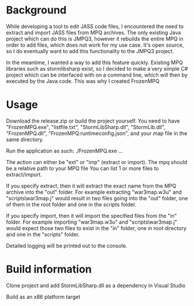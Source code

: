 # Background

While developing a tool to edit JASS code files, I encountered the need to extract and import JASS files from MPQ archives. The only existing Java project which can do this is JMPQ3, however it rebuilds the entire MPQ in order to add files, which does not work for my use case. It's open source, so I do eventually want to add this functionality to the JMPQ3 project.

In the meantime, I wanted a way to add this feature quickly. Existing MPQ libraries such as stormlibsharp exist, so I decided to make a very simple C# project which can be interfaced with on a command line, which will then by executed by the Java code. This was why I created FrozenMPQ

# Usage

Download the release.zip or build the project yourself. You need to have "FrozenMPQ.exe", "listfile.txt", "StormLibSharp.dll", "StormLib.dll", "FrozenMPQ.dll", "FrozenMPQ.runtimeconfig.json", and your map file in the same directory.

Run the application as such:
./FrozenMPQ.exe <action> <mpq> <file1> <file2> ... <fileX>
  
The action can either be "ext" or "imp" (extract or import).
The mpq should be a relative path to your MPQ file
You can list 1 or more files to extract/import.

If you specify extract, then it will extract the exact name from the MPQ archive into the "out" folder. For example extracting "war3map.w3u" and "scripts\war3map.j" would result in two files going into the "out" folder, one of them in the root folder and one in the scripts folder.

If you specify import, then it will import the specified files from the "in" folder. For example importing "war3map.w3u" and "scripts\war3map.j" would expect those two files to exist in the "in" folder, one in root directory and one in the "scripts" folder.

Detailed logging will be printed out to the console.

# Build information

Clone project and add StormLibSharp.dll as a dependency in Visual Studio

Build as an x86 platform target
